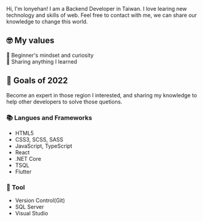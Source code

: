 Hi, I'm lonyehan! 
I am a Backend Developer in Taiwan.
I love learing new technology and skills of web.
Feel free to contact with me, we can share our knowledge to change this world.

## 🤓 My values
🍏 Beginner's mindset and curiosity<br>
🙌 Sharing anything I learned<br>

## 🔭 Goals of 2022

Become an expert in those region I interested, 
and sharing my knowledge to help other developers to solve those quetions.

### 📚 Langues and Frameworks
- HTML5
- CSS3, SCSS, SASS
- JavaScript, TypeScript
- React
- .NET Core
- TSQL
- Flutter

### 🔧 Tool
- Version Control(Git)
- SQL Server
- Visual Studio
